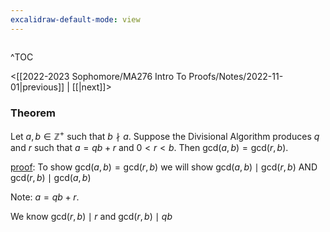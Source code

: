 ```yaml
---
excalidraw-default-mode: view
---
```



```toc

```

^TOC

<[[2022-2023 Sophomore/MA276 Intro To Proofs/Notes/2022-11-01|previous]] | [[|next]]>

### Theorem

 Let $a,b \in \mathbb{Z}^+$ such that $b\nmid a.$ Suppose the Divisional Algorithm produces $q$ and $r$ such that $a = qb+r$ and $0<r<b.$ Then $\text{gcd}(a,b)=\text{gcd}(r,b).$

<u>proof</u>: To show $\text{gcd}(a,b)=\text{gcd}(r,b)$ we will show $\text{gcd}(a,b)\mid\text{gcd}(r,b)$ AND $\text{gcd}(r,b)\mid\text{gcd}(a,b)$

Note: $a = qb + r.$

We know $\text{gcd}(r,b)\mid r$ and $\text{gcd}(r,b)\mid qb$